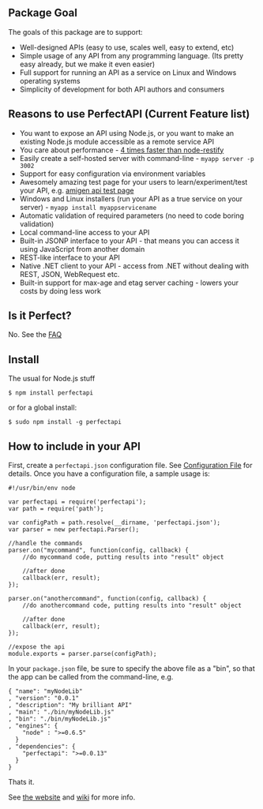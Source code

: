 Package Goal
------------
The goals of this package are to support:

 - Well-designed APIs (easy to use, scales well, easy to extend, etc)
 - Simple usage of any API from any programming language.  (Its pretty easy already, but we make it even easier)
 - Full support for running an API as a service on Linux and Windows operating systems
 - Simplicity of development for both API authors and consumers
 

Reasons to use PerfectAPI (Current Feature list)
-------------------------

 - You want to expose an API using Node.js, or you want to make an existing Node.js module accessible as a remote service API
 - You care about performance - [4 times faster than node-restify](http://blog.perfectapi.com/2012/benchmarking-apis-using-perfectapi-vs-express.js-vs-restify.js/)
 - Easily create a self-hosted server with command-line - `myapp server -p 3002`
 - Support for easy configuration via environment variables
 - Awesomely amazing test page for your users to learn/experiment/test your API, e.g. [amigen api test page](http://services.perfectapi.com/amigen/testapp/)
 - Windows and Linux installers (run your API as a true service on your server) - `myapp install myappservicename`
 - Automatic validation of required parameters (no need to code boring validation)
 - Local command-line access to your API
 - Built-in JSONP interface to your API - that means you can access it using JavaScript from another domain
 - REST-like interface to your API
 - Native .NET client to your API - access from .NET without dealing with REST, JSON, WebRequest etc.
 - Built-in support for max-age and etag server caching - lowers your costs by doing less work
 
Is it Perfect?
--------------

No.  See the [FAQ](https://github.com/perfectapi/node-perfectapi/wiki/FAQ)

Install
-------
The usual for Node.js stuff

    $ npm install perfectapi

or for a global install:

    $ sudo npm install -g perfectapi

How to include in your API
--------------------------
First, create a `perfectapi.json` configuration file.  See [Configuration File](node-perfectapi/wiki/perfectapi-config-file-format) for details.   Once you have a configuration file, a sample usage is:

```
#!/usr/bin/env node

var perfectapi = require('perfectapi');  
var path = require('path');

var configPath = path.resolve(__dirname, 'perfectapi.json');
var parser = new perfectapi.Parser();

//handle the commands
parser.on("mycommand", function(config, callback) {
	//do mycommand code, putting results into "result" object

	//after done
	callback(err, result);
});
 
parser.on("anothercommand", function(config, callback) {
	//do anothercommand code, putting results into "result" object

	//after done
	callback(err, result);
});

//expose the api
module.exports = parser.parse(configPath);
```

In your `package.json` file, be sure to specify the above file as a "bin", so that the app can be called from the command-line, e.g.

```	
{ "name": "myNodeLib"
, "version": "0.0.1"
, "description": "My brilliant API"
, "main": "./bin/myNodeLib.js"
, "bin": "./bin/myNodeLib.js"
, "engines": {
    "node" : ">=0.6.5"
  }
, "dependencies": {
	"perfectapi": ">=0.0.13"
  }
}
```
Thats it.  

See [the website](http://perfectapi.github.com/node-perfectapi) and [wiki](http://github.com/perfectapi/node-perfectapi/wiki) for more info.
